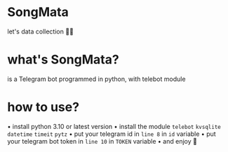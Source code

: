 # SongMata
let's data collection 🤷🏻

# what's SongMata?
is a Telegram bot programmed in python, with telebot module

# how to use?
• install python 3.10 or latest version
• install the module ``telebot`` ``kvsqlite`` ``datetime`` ``timeit`` ``pytz``
• put your telegram id in ``line 8`` in ``id`` variable
• put your telegram bot token in ``line 10`` in ``TOKEN`` variable
• and enjoy 👾
